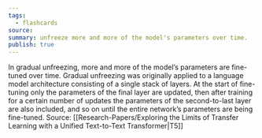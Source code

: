 ```yaml
---
tags:
  - flashcards
source: 
summary: unfreeze more and more of the model's parameters over time.
publish: true
---
```

In gradual unfreezing, more and more of the model’s parameters are fine-tuned over time. Gradual unfreezing was originally applied to a language model architecture consisting of a single stack of layers. At the start of fine-tuning only the parameters of the final layer are updated, then after training for a certain number of updates the parameters of the second-to-last layer are also included, and so on until the entire network’s parameters are being fine-tuned. Source: [[Research-Papers/Exploring the Limits of Transfer Learning with a Unified Text-to-Text Transformer|T5]]